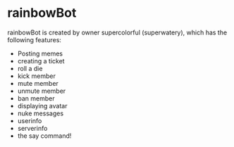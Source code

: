# rainbowBot
rainbowBot is created by owner supercolorful (superwatery), which has the following features:

- Posting memes
- creating a ticket
- roll a die
- kick member
- mute member
- unmute member 
- ban member
- displaying avatar
- nuke messages 
- userinfo
- serverinfo
- the say command!
